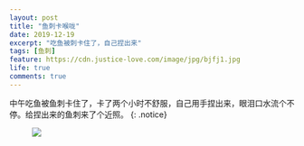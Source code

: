 ```yaml
---
layout: post
title: "鱼刺卡喉咙"
date: 2019-12-19
excerpt: "吃鱼被刺卡住了，自己捏出来"
tags: [鱼刺]
feature: https://cdn.justice-love.com/image/jpg/bjfj1.jpg
life: true
comments: true
---
```

中午吃鱼被鱼刺卡住了，卡了两个小时不舒服，自己用手捏出来，眼泪口水流个不停。给捏出来的鱼刺来了个近照。
{: .notice}
<figure>
    <img src="{{ site.staticUrl }}/image/jpg/yuci.jpg?imageMogr2/auto-orient" />
</figure>
